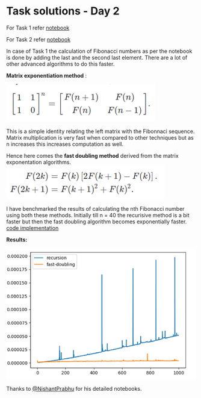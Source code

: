 # Task solutions - Day 2 

For Task 1 refer [notebook](Day2_FibonacciTriangle.ipynb)

For Task 2 refer [notebook](Day2_Permutations.ipynb)

In case of Task 1 the calculation of Fibonacci numbers as per the notebook is done by adding the last and the second last element. There are a lot of other advanced algorithms to do this faster.

**Matrix exponentiation method** :

![matrix](images/matrix.png)

This is a simple identity relating the left matrix with the Fibonnaci sequence. Matrix multiplication is very fast when compared to other techniques but as n increases this increases computation as well.

Hence here comes the **fast doubling method** derived from the matrix exponentation algorithms. 
![fast-doubling](images/fast-doubling.png)

I have benchmarked the results of calculating the nth Fibonacci number using both these methods. Initially till n = 40 the recurisive method is a bit faster but then the fast doubling algorithm becomes exponentially faster. [code implementation](fibonacci-faster.py)

**Results:**

![results](images/fibonacci-faster.png)

Thanks to [@NishantPrabhu](https://github.com/NishantPrabhu) for his detailed notebooks.

